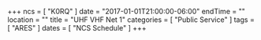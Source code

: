 +++
ncs = [ "K0RQ" ]
date = "2017-01-01T21:00:00-06:00"
endTime = ""
location = ""
title = "UHF VHF Net 1"
categories = [ "Public Service" ]
tags = [ "ARES" ]
dates = [ "NCS Schedule" ]
+++
